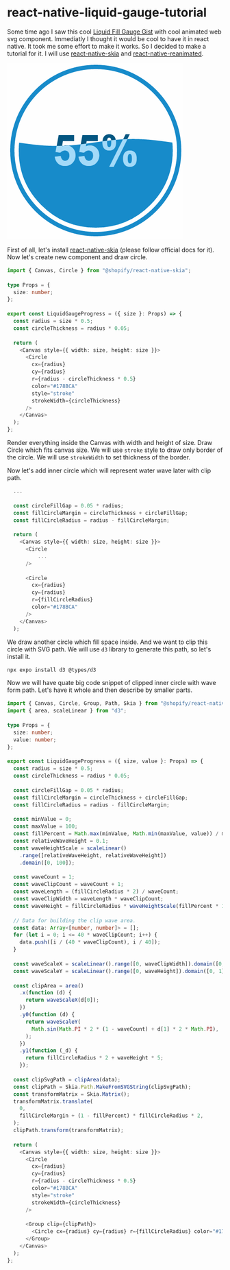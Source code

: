 # react-native-liquid-gauge-tutorial
<!-- Intro for tutorial for liquid gauge progress indicator for react native, with react-native-skia and react-native-reanimated -->
Some time ago I saw this cool [Liquid Fill Gauge Gist](https://gist.github.com/brattonc/5e5ce9beee483220e2f6) with cool animated web svg component. Immediatly I thought it would be cool to have it in react native. It took me some effort to make it works. So I decided to make a tutorial for it. I will use [react-native-skia](https://shopify.github.io/react-native-skia/) and [react-native-reanimated](https://docs.swmansion.com/react-native-reanimated/).


<!-- TODO: better demo gif where we can see progress animation --> 
<!-- insert image from docs/demo.gif -->
![demo](docs/thumbnail.gif)


First of all, let's install [react-native-skia](https://shopify.github.io/react-native-skia/) (please follow official docs for it). Now let's create new component and draw circle.

```typescript 
import { Canvas, Circle } from "@shopify/react-native-skia";

type Props = {
  size: number;
};

export const LiquidGaugeProgress = ({ size }: Props) => {
  const radius = size * 0.5;
  const circleThickness = radius * 0.05;

  return (
    <Canvas style={{ width: size, height: size }}>
      <Circle
        cx={radius}
        cy={radius}
        r={radius - circleThickness * 0.5}
        color="#178BCA"
        style="stroke"
        strokeWidth={circleThickness}
      />
    </Canvas>
  );
}; 
```

Render everything inside the Canvas with width and height of size. Draw Circle which fits canvas size. We will use `stroke` style to draw only border of the circle. We will use `strokeWidth` to set thickness of the border. 

Now let's add inner circle which will represent water wave later with clip path.

```typescript
  ...

  const circleFillGap = 0.05 * radius;
  const fillCircleMargin = circleThickness + circleFillGap;
  const fillCircleRadius = radius - fillCircleMargin;

  return (
    <Canvas style={{ width: size, height: size }}>
      <Circle
          ...
      />

      <Circle
        cx={radius}
        cy={radius}
        r={fillCircleRadius}
        color="#178BCA"
      />
    </Canvas>
  );
```

<!-- TODO: add image for each step -->

We draw another circle which fill space inside. And we want to clip this circle with SVG path. We will use `d3` library to generate this path, so let's install it. 

```bash
npx expo install d3 @types/d3
```

Now we will have quate big code snippet of clipped inner circle with wave form path. Let's have it whole and then describe by smaller parts.

```typescript
import { Canvas, Circle, Group, Path, Skia } from "@shopify/react-native-skia";
import { area, scaleLinear } from "d3";

type Props = {
  size: number;
  value: number;
};

export const LiquidGaugeProgress = ({ size, value }: Props) => {
  const radius = size * 0.5;
  const circleThickness = radius * 0.05;

  const circleFillGap = 0.05 * radius;
  const fillCircleMargin = circleThickness + circleFillGap;
  const fillCircleRadius = radius - fillCircleMargin;

  const minValue = 0;
  const maxValue = 100;
  const fillPercent = Math.max(minValue, Math.min(maxValue, value)) / maxValue;
  const relativeWaveHeight = 0.1;
  const waveHeightScale = scaleLinear()
    .range([relativeWaveHeight, relativeWaveHeight])
    .domain([0, 100]);

  const waveCount = 1;
  const waveClipCount = waveCount + 1;
  const waveLength = (fillCircleRadius * 2) / waveCount;
  const waveClipWidth = waveLength * waveClipCount;
  const waveHeight = fillCircleRadius * waveHeightScale(fillPercent * 100);

  // Data for building the clip wave area.
  const data: Array<[number, number]> = [];
  for (let i = 0; i <= 40 * waveClipCount; i++) {
    data.push([i / (40 * waveClipCount), i / 40]);
  }

  const waveScaleX = scaleLinear().range([0, waveClipWidth]).domain([0, 1]);
  const waveScaleY = scaleLinear().range([0, waveHeight]).domain([0, 1]);

  const clipArea = area()
    .x(function (d) {
      return waveScaleX(d[0]);
    })
    .y0(function (d) {
      return waveScaleY(
        Math.sin(Math.PI * 2 * (1 - waveCount) + d[1] * 2 * Math.PI),
      );
    })
    .y1(function (_d) {
      return fillCircleRadius * 2 + waveHeight * 5;
    });

  const clipSvgPath = clipArea(data);
  const clipPath = Skia.Path.MakeFromSVGString(clipSvgPath);
  const transformMatrix = Skia.Matrix();
  transformMatrix.translate(
    0,
    fillCircleMargin + (1 - fillPercent) * fillCircleRadius * 2,
  );
  clipPath.transform(transformMatrix);

  return (
    <Canvas style={{ width: size, height: size }}>
      <Circle
        cx={radius}
        cy={radius}
        r={radius - circleThickness * 0.5}
        color="#178BCA"
        style="stroke"
        strokeWidth={circleThickness}
      />

      <Group clip={clipPath}>
        <Circle cx={radius} cy={radius} r={fillCircleRadius} color="#178BCA" />
      </Group>
    </Canvas>
  );
};

```

<!-- TODO: add image for each step -->









